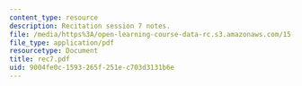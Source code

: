 ```yaml
---
content_type: resource
description: Recitation session 7 notes.
file: /media/https%3A/open-learning-course-data-rc.s3.amazonaws.com/15-024-applied-economics-for-managers-summer-2004/9004fe0c1593265f251ec703d3131b6e_rec7.pdf
file_type: application/pdf
resourcetype: Document
title: rec7.pdf
uid: 9004fe0c-1593-265f-251e-c703d3131b6e
---
```

